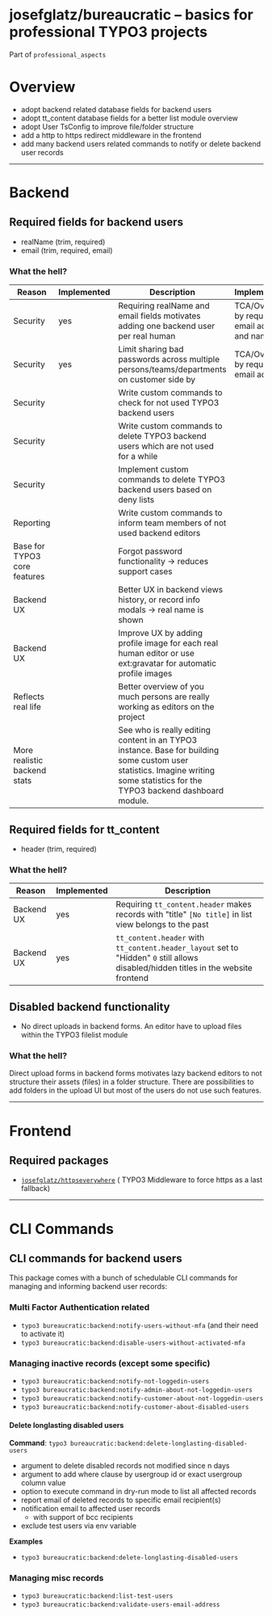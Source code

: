 # josefglatz/bureaucratic – basics for professional TYPO3 projects

Part of `professional_aspects`

# Overview

- adopt backend related database fields for backend users
- adopt tt_content database fields for a better list module overview
- adopt User TsConfig to improve file/folder structure
- add a http to https redirect middleware in the frontend
- add many backend users related commands to notify or delete backend user records

---

# Backend

## Required fields for backend users

* realName (trim, required)
* email (trim, required, email)

### What the hell?

| Reason                       | Implemented | Description                                                                                                                                                                    | Implementation                                     |
|------------------------------|-------------|--------------------------------------------------------------------------------------------------------------------------------------------------------------------------------|----------------------------------------------------|
| Security                     | yes         | Requiring realName and email fields motivates adding one backend user per real human                                                                                           | TCA/Overrides, by requiring email address and name |
| Security                     | yes         | Limit sharing bad passwords across multiple persons/teams/departments on customer side by                                                                                      | TCA/Overrides, by requiring email address          |
| Security                     |             | Write custom commands to check for not used TYPO3 backend users                                                                                                                |                                                    |
| Security                     |             | Write custom commands to delete TYPO3 backend users which are not used for a while                                                                                             |                                                    |
| Security                     |             | Implement custom commands to delete TYPO3 backend users based on deny lists                                                                                                    |                                                    |
| Reporting                    |             | Write custom commands to inform team members of not used backend editors                                                                                                       |                                                    |
| Base for TYPO3 core features |             | Forgot password functionality → reduces support cases                                                                                                                          |                                                    |
| Backend UX                   |             | Better UX in backend views history, or record info modals → real name is shown                                                                                                 |                                                    |
| Backend UX                   |             | Improve UX by adding profile image for each real human editor or use ext:gravatar for automatic profile images                                                                 |                                                    |
| Reflects real life           |             | Better overview of you much persons are really working as editors on the project                                                                                               |                                                    |
| More realistic backend stats |             | See who is really editing content in an TYPO3 instance. Base for building some custom user statistics. Imagine writing some statistics for the TYPO3 backend dashboard module. |                                                    |

## Required fields for tt_content

* header (trim, required)

### What the hell?

| Reason     | Implemented | Description                                                                                                                         |
|------------|-------------|-------------------------------------------------------------------------------------------------------------------------------------|
| Backend UX | yes         | Requiring `tt_content.header` makes records with "title" `[No title]` in list view belongs to the past                              |
| Backend UX | yes         | `tt_content.header` with `tt_content.header_layout` set to "Hidden" `0` still allows disabled/hidden titles in the website frontend |

## Disabled backend functionality

* No direct uploads in backend forms. An editor have to upload files within the
  TYPO3 filelist module

### What the hell?

Direct upload forms in backend forms motivates lazy backend editors to not
structure their assets (files) in a folder structure. There are possibilities to
add folders in the upload UI but most of the users do not use such features.

---

# Frontend

## Required packages

* [`josefglatz/httpseverywhere`](https://github.com/josefglatz/httpseverywhere) (
  TYPO3 Middleware to force https as a
  last fallback)

---

# CLI Commands

## CLI commands for backend users

This package comes with a bunch of schedulable CLI commands for managing and informing backend user records:

### **Multi Factor Authentication related**

- `typo3 bureaucratic:backend:notify-users-without-mfa` (and their need to activate it)
- `typo3 bureaucratic:backend:disable-users-without-activated-mfa`

### **Managing inactive records** (except some specific)

- `typo3 bureaucratic:backend:notify-not-loggedin-users`
- `typo3 bureaucratic:backend:notify-admin-about-not-loggedin-users`
- `typo3 bureaucratic:backend:notify-customer-about-not-loggedin-users`
- `typo3 bureaucratic:backend:notify-customer-about-disabled-users`

#### Delete longlasting disabled users

**Command**: `typo3 bureaucratic:backend:delete-longlasting-disabled-users`

- argument to delete disabled records not modified since n days
- argument to add where clause by usergroup id or exact usergroup column value
- option to execute command in dry-run mode to list all affected records
- report email of deleted records to specific email recipient(s)
- notification email to affected user records
  - with support of bcc recipients
- exclude test users via env variable

**Examples**

- `typo3 bureaucratic:backend:delete-longlasting-disabled-users`


### **Managing misc records**

- `typo3 bureaucratic:backend:list-test-users`
- `typo3 bureaucratic:backend:validate-users-email-address`
